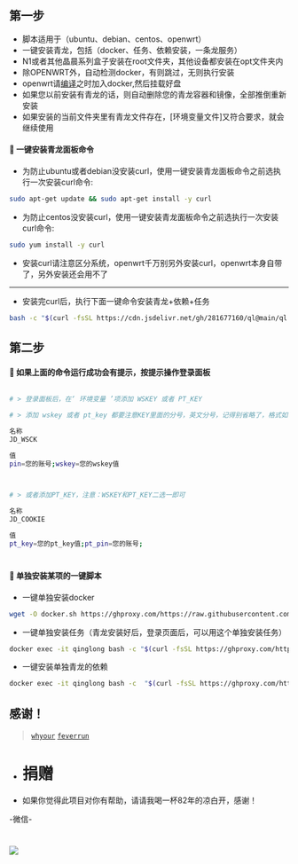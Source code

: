 
## 第一步
- 脚本适用于（ubuntu、debian、centos、openwrt）
- 一键安装青龙，包括（docker、任务、依赖安装，一条龙服务）
- N1或者其他晶晨系列盒子安装在root文件夹，其他设备都安装在opt文件夹内
- 除OPENWRT外，自动检测docker，有则跳过，无则执行安装
- openwrt请[编译](https://github.com/281677160/build-actions)之时加入docker,然后挂载好盘
- 如果您以前安装有青龙的话，则自动删除您的青龙容器和镜像，全部推倒重新安装
- 如果安装的当前文件夹里有青龙文件存在，[环境变量文件]又符合要求，就会继续使用

#### 🚩 一键安装青龙面板命令
- 为防止ubuntu或者debian没安装curl，使用一键安装青龙面板命令之前选执行一次安装curl命令:
```sh
sudo apt-get update && sudo apt-get install -y curl
```
- 为防止centos没安装curl，使用一键安装青龙面板命令之前选执行一次安装curl命令:
```sh
sudo yum install -y curl
```

- 安装curl请注意区分系统，openwrt千万别另外安装curl，openwrt本身自带了，另外安装还会用不了

---
- 安装完curl后，执行下面一键命令安装青龙+依赖+任务
```sh
bash -c "$(curl -fsSL https://cdn.jsdelivr.net/gh/281677160/ql@main/ql.sh)"
```

## 第二步

#### 🚩 如果上面的命令运行成功会有提示，按提示操作登录面板
```sh

# > 登录面板后，在‘ 环境变量 ’项添加 WSKEY 或者 PT_KEY

# > 添加 wskey 或者 pt_key 都要注意KEY里面的分号，英文分号，记得别省略了，格式如下

名称
JD_WSCK

值
pin=您的账号;wskey=您的wskey值



# > 或者添加PT_KEY，注意：WSKEY和PT_KEY二选一即可

名称
JD_COOKIE

值
pt_key=您的pt_key值;pt_pin=您的账号;
```

#
#### 🚩 单独安装某项的一键脚本


- 一键单独安装docker
```sh
wget -O docker.sh https://ghproxy.com/https://raw.githubusercontent.com/281677160/ql/main/docker.sh && bash docker.sh
```

- 一键单独安装任务（青龙安装好后，登录页面后，可以用这个单独安装任务）
```sh
docker exec -it qinglong bash -c "$(curl -fsSL https://ghproxy.com/https://raw.githubusercontent.com/281677160/ql/main/feverrun.sh)"
```

- 一键安装单独青龙的依赖
```sh
docker exec -it qinglong bash -c  "$(curl -fsSL https://ghproxy.com/https://raw.githubusercontent.com/281677160/ql/main/npm.sh)"
```
## 感谢！

> [`whyour`](https://github.com/whyour/qinglong)
> [`feverrun`](https://github.com/feverrun/my_scripts)
#
- # 捐赠
- 如果你觉得此项目对你有帮助，请请我喝一杯82年的凉白开，感谢！

-微信-
# <img src="https://github.com/danshui-git/shuoming/blob/master/doc/weixin4.png" />
#
